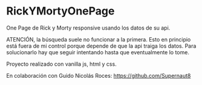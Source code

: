 # RickYMortyOnePage
One Page de Rick y Morty responsive usando los datos de su api.

ATENCIÓN, la búsqueda suele no funcionar a la primera. Esto en principio está fuera de mi control porque depende de que la api traiga los datos. Para solucionarlo hay que seguir intentando hasta que eventualmente lo tome.

Proyecto realizado con vanilla js, html y css.

En colaboración con Guido Nicolás Roces: https://github.com/Supernaut8
